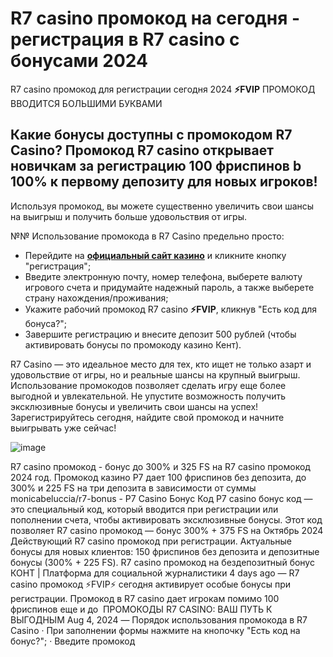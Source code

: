 # R7 casino промокод на сегодня - регистрация в R7 casino с бонусами 2024

R7 casino промокод для регистрации сегодня 2024 **⚡️FVIP** ПРОМОКОД ВВОДИТСЯ БОЛЬШИМИ БУКВАМИ

## Какие бонусы доступны с промокодом R7 Casino? Промокод R7 casino открывает новичкам за регистрацию 100 фриспинов b 100% к первому депозиту для новых игроков!

Используя промокод, вы можете существенно увеличить свои шансы на выигрыш и получить больше удовольствия от игры.

№№ Использование промокода в R7 Casino предельно просто:

- Перейдите на **[официальный сайт казино](https://linkcasino.ru/r7_casino)** и кликните кнопку "регистрация";
- Введите электронную почту, номер телефона, выберете валюту игрового счета и придумайте надежный пароль, а также выберете страну нахождения/проживания;
- Укажите рабочий промокод R7 casino **⚡️FVIP**, кликнув "Есть код для бонуса?";
- Завершите регистрацию и внесите депозит 500 рублей (чтобы активировать бонусы по промокоду казино Кент).

R7 Casino — это идеальное место для тех, кто ищет не только азарт и удовольствие от игры, но и реальные шансы на крупный выигрыш. Использование промокодов позволяет сделать игру еще более выгодной и увлекательной. Не упустите возможность получить эксклюзивные бонусы и увеличить свои шансы на успех! Зарегистрируйтесь сегодня, найдите свой промокод и начните выигрывать уже сейчас!

![image](https://github.com/user-attachments/assets/84dec7a8-d5c7-44a9-8dab-f006b3d7e3e6)


R7 casino промокод - бонус до 300% и 325 FS на R7 casino промокод 2024 год. Промокод казино Р7 дает 100 фриспинов без депозита, до 300% и 225 FS на три депозита в зависимости от суммы monicabeluccia/r7-bonus - Р7 Casino Бонус Код Р7 casino бонус код — это специальный код, который вводится при регистрации или пополнении счета, чтобы активировать эксклюзивные бонусы. Этот код позволяет R7 casino промокод — бонус 300% + 375 FS на Октябрь 2024 Действующий R7 casino промокод при регистрации. Актуальные бонусы для новых клиентов: 150 фриспинов без депозита и депозитные бонусы (300% + 225 FS). R7 casino промокод на бездепозитный бонус КОНТ | Платформа для социальной журналистики 4 days ago — R7 casino промокод ⚡️FVIP⚡️ сегодня активирует особые бонусы при регистрации. Промокод в R7 casino дает игрокам помимо 100 фриспинов еще и до ️ ПРОМОКОДЫ R7 CASINO: ВАШ ПУТЬ К ВЫГОДНЫМ Aug 4, 2024 — Порядок использования промокода в R7 Casino · При заполнении формы нажмите на кнопочку "Есть код на бонус?"; · Введите промокод 
